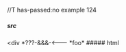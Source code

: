 //T has-passed:no
example 124
##### src
<div *???-&&&-<---
*foo*
##### xml
<?xml version="1.0" encoding="UTF-8"?>
<!DOCTYPE document SYSTEM "CommonMark.dtd">
<document xmlns="http://commonmark.org/xml/1.0">
  <html_block>&lt;div *???-&amp;&amp;&amp;-&lt;---
*foo*
</html_block>
</document>
##### html
<div *???-&&&-<---
*foo*
#####
